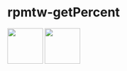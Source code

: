 # rpmtw-getPercent

<img src="https://cdn.discordapp.com/attachments/779337077321367583/870261382807969832/unknown.png" width="80px">
<img src="https://cdn.discordapp.com/attachments/779337077321367583/870261330517585951/unknown.png" width="80px">
